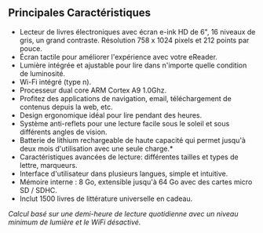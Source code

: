 ## Principales Caractéristiques

- Lecteur de livres électroniques avec écran e-ink HD de 6", 16 niveaux de gris, un grand contraste. Résolution 758 x 1024 pixels et 212 points par pouce. 
- Écran tactile pour améliorer l'expérience avec votre eReader.
- Lumière intégrée et ajustable pour lire dans n'importe quelle condition de luminosité. 
- Wi-Fi intégré (type n).
- Processeur dual core ARM Cortex A9 1.0Ghz. 
- Profitez des applications de navigation, email, téléchargement de contenus depuis la web, etc.
- Design ergonomique idéal pour lire pendant des heures. 
- Système anti-reflets pour une lecture facile sous le soleil et sous différents angles de vision. 
- Batterie de lithium rechargeable de haute capacité qui permet jusqu'à deux mois d'utilisation avec une seule charge.* 
- Caractéristiques avancées de lecture: différentes tailles et types de lettre, marqueurs. 
- Interface d'utilisateur dans plusieurs langues, simple et intuitive. 
- Mémoire interne : 8 Go, extensible jusqu'à 64 Go avec des cartes micro SD / SDHC.
- Inclut 1500 livres de littérature universelle en cadeau.  

*Calcul basé sur une demi-heure de lecture quotidienne avec un niveau minimum de lumière et le WiFi désactivé.*

